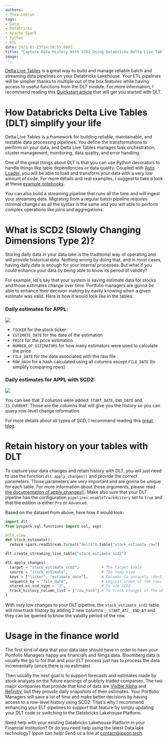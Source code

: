 ```yaml
---
authors:
- Theo Lebrun
tags:
- Data
- Databricks
- Apache Spark
- Python
- ETL
date: 2023-01-23T14:50:55.000Z
title: "Capture Data History With SCD2 Using Databricks Delta Live Tables"
image: 
---
```


[Delta Live Tables](https://www.databricks.com/product/delta-live-tables) is a great way to build and manage reliable batch and streaming data pipelines on your Databricks Lakehouse. Your ETL pipelines will be simplier thanks to multiple out of the box features while having access to useful functions from the DLT module. For more information, I recommend reading this [Quickstart article](https://docs.databricks.com/workflows/delta-live-tables/delta-live-tables-quickstart.html) that will get you started with DLT.

# How Databricks Delta Live Tables (DLT) simplify your life

Delta Live Tables is a framework for building reliable, maintainable, and testable data processing pipelines. You define the transformations to perform on your data, and Delta Live Tables manages task orchestration, cluster management, monitoring, data quality, and error handling.

One of the great things about DLT is that you can use Python decorators to handle things like table dependencies or data quality. Coupled with [Auto Loader](https://docs.databricks.com/ingestion/auto-loader/index.html), you will be able to load and transform your data with a very low amount of code. For more details and real examples, I suggest to take a look at these [example notebooks](https://github.com/databricks/delta-live-tables-notebooks).

You can also build a streaming pipeline that runs all the time and will ingest your streaming data. Migrating from a regular batch pipeline requires minimal changes as all the syntax is the same and you will able to perform complex operations like joins and aggregations.

# What is SCD2 (Slowly Changing Dimensions Type 2)?

Storing daily data in your data lake is the traditional way of operating and will provide historical data. Nothing wrong by doing that, and in most cases, having daily data is enough for your internal processes. But what if you could enhance your data by being able to know its period of validity?

For example, let's say that your system is saving estimate data for stocks and those estimates change over time. Portfolio managers are gonna be able to enhance their decision making by easily knowing when a given estimate was valid. Here is how it would look like in the tables:

### Daily estimates for APPL:

![](https://raw.githubusercontent.com/Falydoor/blog-usa/blog-scd2-with-dlt/images/2023/01/dlt-scd2-1.png)

- `TICKER` for the stock ticker
- `ESTIMATE_DATE` for the date of the estimation
- `PRICE` for the price estimation
- `NUMBER_OF_ESTIMATORS` for how many estimators were used to calculate the price
- `FILE_DATE` for the date associated with the raw file
- `ROW_HASH` for a hash calculated using all columns except `FILE_DATE` (to simplify comparing rows)

### Daily estimates for APPL with SCD2:

![](https://raw.githubusercontent.com/Falydoor/blog-usa/blog-scd2-with-dlt/images/2023/01/dlt-scd2-2.png)

You can see that 3 columns were added: `START_DATE`, `END_DATE` and `IS_CURRENT`. Those are the columns that will give you the history so you can query row-level change information.

For more details about all types of SCD, I recommend reading this [great blog](https://www.sqlshack.com/implementing-slowly-changing-dimensions-scds-in-data-warehouses/).

# Retain history on your tables with DLT

To capture your data changes and retain history with DLT, you will just need to use the function `dlt.apply_changes()` and provide the correct parameters. Those parameters are very important and are gonna be unique for each table. For more information about those arguments, please read [the documentation of apply_changes()](https://docs.databricks.com/workflows/delta-live-tables/delta-live-tables-cdc.html#apply-changes-function). Make also sure that your DLT pipeline has the configuration `pipelines.enableTrackHistory` set to `true` and that the edition is either `Pro` or `Advanced`.

Based on the dataset from above, here how it would look:

```python
import dlt
from pyspark.sql.functions import col, expr

@dlt.view
def stock_estimate():
  return spark.readStream.format("delta").table("stock_estimate_raw")

dlt.create_streaming_live_table("stock_estimate_scd2")

dlt.apply_changes(
  target = "stock_estimate_scd2",          # The target table
  source = "stock_estimate",               # The temp view
  keys = ["ticker", "estimate_date"],      # Columns to uniquely identify a row
  sequence_by = "file_date",               # Logical order of the rows
  stored_as_scd_type = "2",                # To use SCD2
  track_history_column_list = ["row_hash"] # To track changes of the whole row
)
```

With very low changes to your DLT pipeline, the `stock_estimate_scd2` table will now track history by adding 2 new columns `__START_AT`/`__END_AT` and they can be queried to know the validity period of the row.

# Usage in the finance world

The first kind of data that your data lake should have in order to have your Portfolio Managers happy are financials and filings data. Bloomberg data is usually the go to for that and your ELT process just has to process the data incrementally (since there is no estimate).

Then usually the next goal is to support forecasts and estimates made by stock analysts on the future earnings of publicly traded companies. The two major companies that provide that kind of data are [Visible Alpha](https://visiblealpha.com/) and [Refinitiv](https://www.refinitiv.com/en/financial-data/company-data/ibes-estimates), but they provide daily snapshots of their estimates. Your Portfolio Managers will save a lot of time and make better decisions by having access to a row-level history using SCD2. That's why I recommend enhancing your ELT pipelines to support that feature by simply updating your DLT code or switching to the Databricks Lakehouse Platform.

Need help with your existing Databricks Lakehouse Platform in your Financial Institution? Or do you need help using the latest Data lake technology? Ippon can help! Send us a line at [contact@ippon.tech](mailto:contact@ippon.tech).
